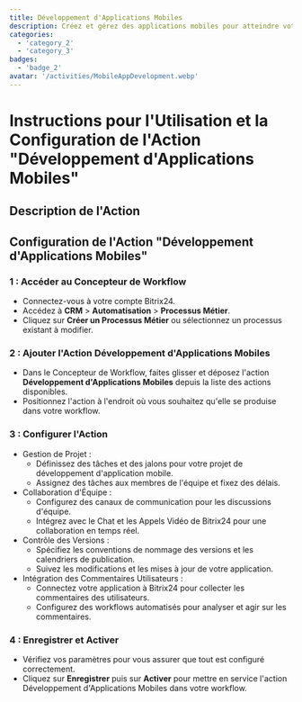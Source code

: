 ```yaml
---
title: Développement d'Applications Mobiles
description: Créez et gérez des applications mobiles pour atteindre votre public.
categories: 
  - 'category_2'
  - 'category_3'
badges: 
  - 'badge_2' 
avatar: '/activities/MobileAppDevelopment.webp'
---
```

# Instructions pour l'Utilisation et la Configuration de l'Action "Développement d'Applications Mobiles"

## Description de l'Action

## **Configuration de l'Action "Développement d'Applications Mobiles"**

### 1 : Accéder au Concepteur de Workflow
- Connectez-vous à votre compte Bitrix24.
- Accédez à **CRM** > **Automatisation** > **Processus Métier**.
- Cliquez sur **Créer un Processus Métier** ou sélectionnez un processus existant à modifier.

### 2 : Ajouter l'Action Développement d'Applications Mobiles
- Dans le Concepteur de Workflow, faites glisser et déposez l'action **Développement d'Applications Mobiles** depuis la liste des actions disponibles.
- Positionnez l'action à l'endroit où vous souhaitez qu'elle se produise dans votre workflow.

### 3 : Configurer l'Action
- Gestion de Projet :
  - Définissez des tâches et des jalons pour votre projet de développement d'application mobile.
  - Assignez des tâches aux membres de l'équipe et fixez des délais.
- Collaboration d'Équipe :
  - Configurez des canaux de communication pour les discussions d'équipe.
  - Intégrez avec le Chat et les Appels Vidéo de Bitrix24 pour une collaboration en temps réel.
- Contrôle des Versions :
  - Spécifiez les conventions de nommage des versions et les calendriers de publication.
  - Suivez les modifications et les mises à jour de votre application.
- Intégration des Commentaires Utilisateurs :
  - Connectez votre application à Bitrix24 pour collecter les commentaires des utilisateurs.
  - Configurez des workflows automatisés pour analyser et agir sur les commentaires.

### 4 : Enregistrer et Activer
- Vérifiez vos paramètres pour vous assurer que tout est configuré correctement.
- Cliquez sur **Enregistrer** puis sur **Activer** pour mettre en service l'action Développement d'Applications Mobiles dans votre workflow.